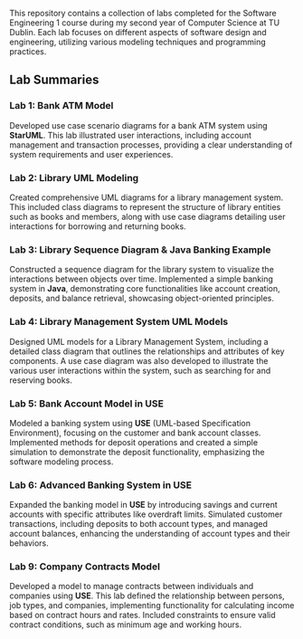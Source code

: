 This repository contains a collection of labs completed for the Software Engineering 1 course during my second year of Computer Science at TU Dublin. Each lab focuses on different aspects of software design and engineering, utilizing various modeling techniques and programming practices.

## Lab Summaries

### Lab 1: Bank ATM Model
Developed use case scenario diagrams for a bank ATM system using **StarUML**. This lab illustrated user interactions, including account management and transaction processes, providing a clear understanding of system requirements and user experiences.

### Lab 2: Library UML Modeling
Created comprehensive UML diagrams for a library management system. This included class diagrams to represent the structure of library entities such as books and members, along with use case diagrams detailing user interactions for borrowing and returning books.

### Lab 3: Library Sequence Diagram & Java Banking Example
Constructed a sequence diagram for the library system to visualize the interactions between objects over time. Implemented a simple banking system in **Java**, demonstrating core functionalities like account creation, deposits, and balance retrieval, showcasing object-oriented principles.

### Lab 4: Library Management System UML Models
Designed UML models for a Library Management System, including a detailed class diagram that outlines the relationships and attributes of key components. A use case diagram was also developed to illustrate the various user interactions within the system, such as searching for and reserving books.

### Lab 5: Bank Account Model in USE
Modeled a banking system using **USE** (UML-based Specification Environment), focusing on the customer and bank account classes. Implemented methods for deposit operations and created a simple simulation to demonstrate the deposit functionality, emphasizing the software modeling process.

### Lab 6: Advanced Banking System in USE
Expanded the banking model in **USE** by introducing savings and current accounts with specific attributes like overdraft limits. Simulated customer transactions, including deposits to both account types, and managed account balances, enhancing the understanding of account types and their behaviors.

### Lab 9: Company Contracts Model
Developed a model to manage contracts between individuals and companies using **USE**. This lab defined the relationship between persons, job types, and companies, implementing functionality for calculating income based on contract hours and rates. Included constraints to ensure valid contract conditions, such as minimum age and working hours.